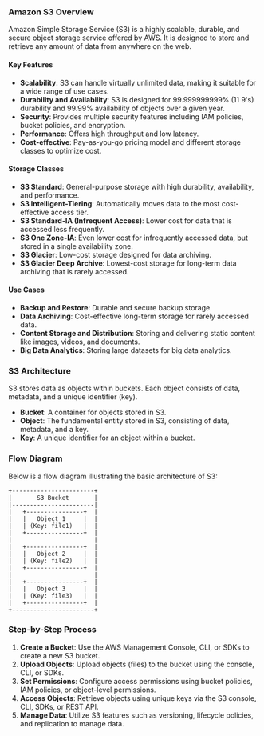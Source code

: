 ### Amazon S3 Overview

Amazon Simple Storage Service (S3) is a highly scalable, durable, and secure object storage service offered by AWS. It is designed to store and retrieve any amount of data from anywhere on the web.

#### Key Features

- **Scalability**: S3 can handle virtually unlimited data, making it suitable for a wide range of use cases.
- **Durability and Availability**: S3 is designed for 99.999999999% (11 9's) durability and 99.99% availability of objects over a given year.
- **Security**: Provides multiple security features including IAM policies, bucket policies, and encryption.
- **Performance**: Offers high throughput and low latency.
- **Cost-effective**: Pay-as-you-go pricing model and different storage classes to optimize cost.

#### Storage Classes

- **S3 Standard**: General-purpose storage with high durability, availability, and performance.
- **S3 Intelligent-Tiering**: Automatically moves data to the most cost-effective access tier.
- **S3 Standard-IA (Infrequent Access)**: Lower cost for data that is accessed less frequently.
- **S3 One Zone-IA**: Even lower cost for infrequently accessed data, but stored in a single availability zone.
- **S3 Glacier**: Low-cost storage designed for data archiving.
- **S3 Glacier Deep Archive**: Lowest-cost storage for long-term data archiving that is rarely accessed.

#### Use Cases

- **Backup and Restore**: Durable and secure backup storage.
- **Data Archiving**: Cost-effective long-term storage for rarely accessed data.
- **Content Storage and Distribution**: Storing and delivering static content like images, videos, and documents.
- **Big Data Analytics**: Storing large datasets for big data analytics.

### S3 Architecture

S3 stores data as objects within buckets. Each object consists of data, metadata, and a unique identifier (key).

- **Bucket**: A container for objects stored in S3.
- **Object**: The fundamental entity stored in S3, consisting of data, metadata, and a key.
- **Key**: A unique identifier for an object within a bucket.

### Flow Diagram

Below is a flow diagram illustrating the basic architecture of S3:

```plaintext
+-----------------------+
|       S3 Bucket       |
|-----------------------|
|   +----------------+  |
|   |   Object 1     |  |
|   | (Key: file1)   |  |
|   +----------------+  |
|                       |
|   +----------------+  |
|   |   Object 2     |  |
|   | (Key: file2)   |  |
|   +----------------+  |
|                       |
|   +----------------+  |
|   |   Object 3     |  |
|   | (Key: file3)   |  |
|   +----------------+  |
+-----------------------+
```

### Step-by-Step Process

1. **Create a Bucket**: Use the AWS Management Console, CLI, or SDKs to create a new S3 bucket.
2. **Upload Objects**: Upload objects (files) to the bucket using the console, CLI, or SDKs.
3. **Set Permissions**: Configure access permissions using bucket policies, IAM policies, or object-level permissions.
4. **Access Objects**: Retrieve objects using unique keys via the S3 console, CLI, SDKs, or REST API.
5. **Manage Data**: Utilize S3 features such as versioning, lifecycle policies, and replication to manage data.
